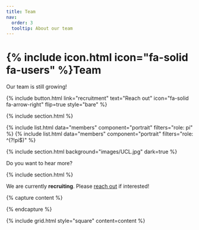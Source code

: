 ```yaml
---
title: Team
nav:
  order: 3
  tooltip: About our team
---
```


# {% include icon.html icon="fa-solid fa-users" %}Team

Our team is still growing!

{%
  include button.html
  link="recruitment"
  text="Reach out"
  icon="fa-solid fa-arrow-right"
  flip=true
  style="bare"
%}

{% include section.html %}

{% include list.html data="members" component="portrait" filters="role: pi" %}
{% include list.html data="members" component="portrait" filters="role: ^(?!pi$)" %}

{% include section.html background="images/UCL.jpg" dark=true %}

Do you want to hear more?

{% include section.html %}

We are currently **recruiting**. Please [reach out](/recruitment) if interested! 

{% capture content %}

{% endcapture %}

{% include grid.html style="square" content=content %}
